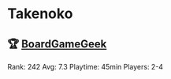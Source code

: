 # Takenoko


## 🏆 [BoardGameGeek]
Rank: 242
Avg: 7.3
Playtime: 45min
Players: 2-4


[BoardGameGeek]: https://www.boardgamegeek.com/boardgame/70919/takenoko
